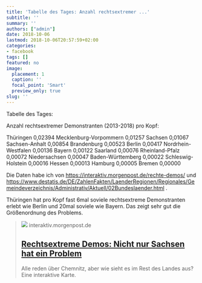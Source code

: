 ```yaml
---
title: 'Tabelle des Tages: Anzahl rechtsextremer ...'
subtitle: ''
summary: ''
authors: ["admin"]
date: 2018-10-06
lastmod: 2018-10-06T20:57:59+02:00
categories:
- facebook
tags: []
featured: no
image:
  placement: 1
  caption: ''
  focal_point: 'Smart'
  preview_only: true
slug: ''
---
```

Tabelle des Tages:

Anzahl rechtsextremer Demonstranten (2013-2018) pro Kopf:

Thüringen                                 0,02394
Mecklenburg-Vorpommern    0,01257
Sachsen                              0,01067
Sachsen-Anhalt                      0,00854
Brandenburg                      0,00523
Berlin                                     0,00417
Nordrhein-Westfalen               0,00136
Bayern                                     0,00122
Saarland                              0,00076
Rheinland-Pfalz                      0,00072
Niedersachsen                       0,00047
Baden-Württemberg               0,00022
Schleswig-Holstein               0,00016
Hessen                                      0,00013
Hamburg                              0,00005
Bremen                              0,00000

Die Daten habe ich von https://interaktiv.morgenpost.de/rechte-demos/ und https://www.destatis.de/DE/ZahlenFakten/LaenderRegionen/Regionales/Gemeindeverzeichnis/Administrativ/Aktuell/02Bundeslaender.html . 

Thüringen hat pro Kopf fast 6mal soviele rechtsextreme Demonstranten erlebt wie Berlin und 20mal soviele wie Bayern. Das zeigt sehr gut die Größenordnung des Problems.
> [![](https://interaktiv.morgenpost.de/rechte-demos/images/thumb_fb2.jpg)](https://interaktiv.morgenpost.de/rechte-demos/)
> interaktiv.morgenpost.de
> ## [Rechtsextreme Demos: Nicht nur Sachsen hat ein Problem](https://interaktiv.morgenpost.de/rechte-demos/)
>
>Alle reden über Chemnitz, aber wie sieht es im Rest des Landes aus? Eine interaktive Karte.

